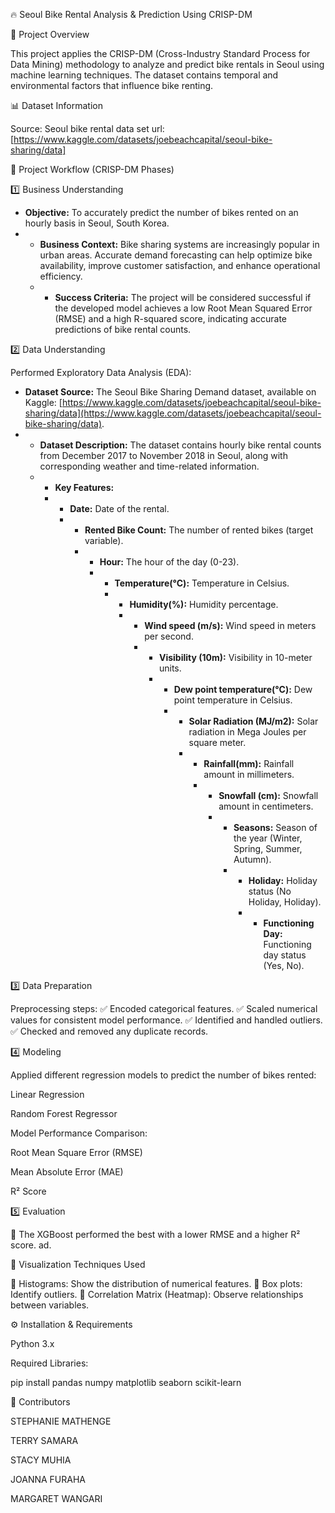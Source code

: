 🔥 Seoul Bike Rental Analysis & Prediction Using CRISP-DM 

📌 Project Overview 

This project applies the CRISP-DM (Cross-Industry Standard Process for Data Mining) methodology to analyze and predict bike rentals in Seoul using machine learning techniques. The dataset contains temporal and environmental factors that influence bike renting. 

 

📊 Dataset Information 

Source: Seoul bike rental data set url: [https://www.kaggle.com/datasets/joebeachcapital/seoul-bike-sharing/data]  

🔄 Project Workflow (CRISP-DM Phases) 

1️⃣ Business Understanding 

* **Objective:** To accurately predict the number of bikes rented on an hourly basis in Seoul, South Korea.
* * **Business Context:** Bike sharing systems are increasingly popular in urban areas. Accurate demand forecasting can help optimize bike availability, improve customer satisfaction, and enhance operational efficiency.
  *  * **Success Criteria:** The project will be considered successful if the developed model achieves a low Root Mean Squared Error (RMSE) and a high R-squared score, indicating accurate predictions of bike rental counts. 

 

 

2️⃣ Data Understanding 

Performed Exploratory Data Analysis (EDA): 
* **Dataset Source:** The Seoul Bike Sharing Demand dataset, available on Kaggle: [https://www.kaggle.com/datasets/joebeachcapital/seoul-bike-sharing/data](https://www.kaggle.com/datasets/joebeachcapital/seoul-bike-sharing/data).
* * **Dataset Description:** The dataset contains hourly bike rental counts from December 2017 to November 2018 in Seoul, along with corresponding weather and time-related information.
  *  * **Key Features:**
     *  * **Date:** Date of the rental.
        *  * **Rented Bike Count:** The number of rented bikes (target variable).
           *  * **Hour:** The hour of the day (0-23).
              *  * **Temperature(°C):** Temperature in Celsius.
                 *  * **Humidity(%):** Humidity percentage.
                    * * **Wind speed (m/s):** Wind speed in meters per second.
                      *  * **Visibility (10m):** Visibility in 10-meter units.
                         *  * **Dew point temperature(°C):** Dew point temperature in Celsius.
                            *  * **Solar Radiation (MJ/m2):** Solar radiation in Mega Joules per square meter.
                               * * **Rainfall(mm):** Rainfall amount in millimeters.
                                 * * **Snowfall (cm):** Snowfall amount in centimeters.
                                   * * **Seasons:** Season of the year (Winter, Spring, Summer, Autumn).
                                     *  * **Holiday:** Holiday status (No Holiday, Holiday).
                                        * * **Functioning Day:** Functioning day status (Yes, No).
                                       

3️⃣ Data Preparation 

Preprocessing steps: 
✅ Encoded categorical features. 
✅ Scaled numerical values for consistent model performance. 
✅ Identified and handled outliers. 
✅ Checked and removed any duplicate records. 

4️⃣ Modeling 

Applied different regression models to predict the number of bikes rented: 

Linear Regression 

Random Forest Regressor 

Model Performance Comparison: 

Root Mean Square Error (RMSE) 

Mean Absolute Error (MAE) 

R² Score 

5️⃣ Evaluation 

🚀 The XGBoost performed the best with a lower RMSE and a higher R² score. 
ad. 
 

🎨 Visualization Techniques Used 

📌 Histograms: Show the distribution of numerical features. 
📌 Box plots: Identify outliers. 
📌 Correlation Matrix (Heatmap): Observe relationships between variables. 
 

 

⚙️ Installation & Requirements 

Python 3.x 

Required Libraries: 

pip install pandas numpy matplotlib seaborn scikit-learn 

👥 Contributors 

STEPHANIE MATHENGE 

TERRY SAMARA 

STACY MUHIA 

JOANNA FURAHA 

MARGARET WANGARI 

 
